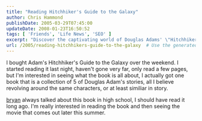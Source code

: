 ```yaml
---
title: "Reading Hitchhiker's Guide to the Galaxy"
author: Chris Hammond
publishDate: 2005-03-29T07:45:00
updateDate: 2008-01-23T16:50:52
tags: [ 'Friends', 'Life News', 'SEO' ]
excerpt: "Discover the captivating world of Douglas Adams' \"Hitchhiker's Guide to the Galaxy\" in this collection of 5 intriguing stories. Dive in now!"
url: /2005/reading-hitchhikers-guide-to-the-galaxy  # Use the generated URL with year
---
```

<P>I bought Adam's Hitchhiker's Guide to the Galaxy over the weekend. I started reading it last night, haven't gone very far, only read a few pages, but I'm interested in seeing what the book is all about, I actually got one book that is a collection of 5 of Douglas Adam's stories, all I believe revolving around the same characters, or at least similiar in story.</P> <P><A href="https://www.chrishammond.com/archive/2004/08/23">bryan</a> always talked about this book in high school, I should have read it long ago. I'm really interested in reading the book and then seeing the movie that comes out later this summer.</P>


